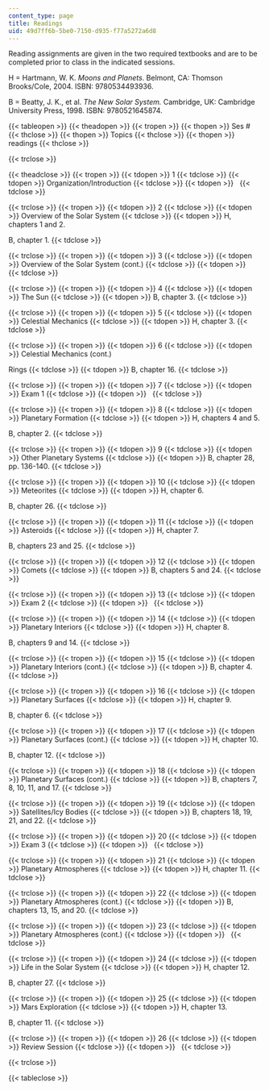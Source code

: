```yaml
---
content_type: page
title: Readings
uid: 49d7ff6b-5be0-7150-d935-f77a5272a6d8
---
```


Reading assignments are given in the two required textbooks and are to be completed prior to class in the indicated sessions.

H = Hartmann, W. K. _Moons and Planets_. Belmont, CA: Thomson Brooks/Cole, 2004. ISBN: 9780534493936.

B = Beatty, J. K., et al. _The New Solar System._ Cambridge, UK: Cambridge University Press, 1998. ISBN: 9780521645874.

{{< tableopen >}}
{{< theadopen >}}
{{< tropen >}}
{{< thopen >}}
Ses #
{{< thclose >}}
{{< thopen >}}
Topics
{{< thclose >}}
{{< thopen >}}
readings
{{< thclose >}}

{{< trclose >}}

{{< theadclose >}}
{{< tropen >}}
{{< tdopen >}}
1
{{< tdclose >}}
{{< tdopen >}}
Organization/Introduction
{{< tdclose >}}
{{< tdopen >}}
 
{{< tdclose >}}

{{< trclose >}}
{{< tropen >}}
{{< tdopen >}}
2
{{< tdclose >}}
{{< tdopen >}}
Overview of the Solar System
{{< tdclose >}}
{{< tdopen >}}
H, chapters 1 and 2.  
  
B, chapter 1.
{{< tdclose >}}

{{< trclose >}}
{{< tropen >}}
{{< tdopen >}}
3
{{< tdclose >}}
{{< tdopen >}}
Overview of the Solar System (cont.)
{{< tdclose >}}
{{< tdopen >}}
 
{{< tdclose >}}

{{< trclose >}}
{{< tropen >}}
{{< tdopen >}}
4
{{< tdclose >}}
{{< tdopen >}}
The Sun
{{< tdclose >}}
{{< tdopen >}}
B, chapter 3.
{{< tdclose >}}

{{< trclose >}}
{{< tropen >}}
{{< tdopen >}}
5
{{< tdclose >}}
{{< tdopen >}}
Celestial Mechanics
{{< tdclose >}}
{{< tdopen >}}
H, chapter 3.
{{< tdclose >}}

{{< trclose >}}
{{< tropen >}}
{{< tdopen >}}
6
{{< tdclose >}}
{{< tdopen >}}
Celestial Mechanics (cont.)  
  
Rings
{{< tdclose >}}
{{< tdopen >}}
B, chapter 16.
{{< tdclose >}}

{{< trclose >}}
{{< tropen >}}
{{< tdopen >}}
7
{{< tdclose >}}
{{< tdopen >}}
Exam 1
{{< tdclose >}}
{{< tdopen >}}
 
{{< tdclose >}}

{{< trclose >}}
{{< tropen >}}
{{< tdopen >}}
8
{{< tdclose >}}
{{< tdopen >}}
Planetary Formation
{{< tdclose >}}
{{< tdopen >}}
H, chapters 4 and 5.  
  
B, chapter 2.
{{< tdclose >}}

{{< trclose >}}
{{< tropen >}}
{{< tdopen >}}
9
{{< tdclose >}}
{{< tdopen >}}
Other Planetary Systems
{{< tdclose >}}
{{< tdopen >}}
B, chapter 28, pp. 136-140.
{{< tdclose >}}

{{< trclose >}}
{{< tropen >}}
{{< tdopen >}}
10
{{< tdclose >}}
{{< tdopen >}}
Meteorites
{{< tdclose >}}
{{< tdopen >}}
H, chapter 6.  
  
B, chapter 26.
{{< tdclose >}}

{{< trclose >}}
{{< tropen >}}
{{< tdopen >}}
11
{{< tdclose >}}
{{< tdopen >}}
Asteroids
{{< tdclose >}}
{{< tdopen >}}
H, chapter 7.  
  
B, chapters 23 and 25.
{{< tdclose >}}

{{< trclose >}}
{{< tropen >}}
{{< tdopen >}}
12
{{< tdclose >}}
{{< tdopen >}}
Comets
{{< tdclose >}}
{{< tdopen >}}
B, chapters 5 and 24.
{{< tdclose >}}

{{< trclose >}}
{{< tropen >}}
{{< tdopen >}}
13
{{< tdclose >}}
{{< tdopen >}}
Exam 2
{{< tdclose >}}
{{< tdopen >}}
 
{{< tdclose >}}

{{< trclose >}}
{{< tropen >}}
{{< tdopen >}}
14
{{< tdclose >}}
{{< tdopen >}}
Planetary Interiors
{{< tdclose >}}
{{< tdopen >}}
H, chapter 8.  
  
B, chapters 9 and 14.
{{< tdclose >}}

{{< trclose >}}
{{< tropen >}}
{{< tdopen >}}
15
{{< tdclose >}}
{{< tdopen >}}
Planetary Interiors (cont.)
{{< tdclose >}}
{{< tdopen >}}
B, chapter 4.
{{< tdclose >}}

{{< trclose >}}
{{< tropen >}}
{{< tdopen >}}
16
{{< tdclose >}}
{{< tdopen >}}
Planetary Surfaces
{{< tdclose >}}
{{< tdopen >}}
H, chapter 9.  
  
B, chapter 6.
{{< tdclose >}}

{{< trclose >}}
{{< tropen >}}
{{< tdopen >}}
17
{{< tdclose >}}
{{< tdopen >}}
Planetary Surfaces (cont.)
{{< tdclose >}}
{{< tdopen >}}
H, chapter 10.  
  
B, chapter 12.
{{< tdclose >}}

{{< trclose >}}
{{< tropen >}}
{{< tdopen >}}
18
{{< tdclose >}}
{{< tdopen >}}
Planetary Surfaces (cont.)
{{< tdclose >}}
{{< tdopen >}}
B, chapters 7, 8, 10, 11, and 17.
{{< tdclose >}}

{{< trclose >}}
{{< tropen >}}
{{< tdopen >}}
19
{{< tdclose >}}
{{< tdopen >}}
Satellites/Icy Bodies
{{< tdclose >}}
{{< tdopen >}}
B, chapters 18, 19, 21, and 22.
{{< tdclose >}}

{{< trclose >}}
{{< tropen >}}
{{< tdopen >}}
20
{{< tdclose >}}
{{< tdopen >}}
Exam 3
{{< tdclose >}}
{{< tdopen >}}
 
{{< tdclose >}}

{{< trclose >}}
{{< tropen >}}
{{< tdopen >}}
21
{{< tdclose >}}
{{< tdopen >}}
Planetary Atmospheres
{{< tdclose >}}
{{< tdopen >}}
H, chapter 11.
{{< tdclose >}}

{{< trclose >}}
{{< tropen >}}
{{< tdopen >}}
22
{{< tdclose >}}
{{< tdopen >}}
Planetary Atmospheres (cont.)
{{< tdclose >}}
{{< tdopen >}}
B, chapters 13, 15, and 20.
{{< tdclose >}}

{{< trclose >}}
{{< tropen >}}
{{< tdopen >}}
23
{{< tdclose >}}
{{< tdopen >}}
Planetary Atmospheres (cont.)
{{< tdclose >}}
{{< tdopen >}}
 
{{< tdclose >}}

{{< trclose >}}
{{< tropen >}}
{{< tdopen >}}
24
{{< tdclose >}}
{{< tdopen >}}
Life in the Solar System
{{< tdclose >}}
{{< tdopen >}}
H, chapter 12.  
  
B, chapter 27.
{{< tdclose >}}

{{< trclose >}}
{{< tropen >}}
{{< tdopen >}}
25
{{< tdclose >}}
{{< tdopen >}}
Mars Exploration
{{< tdclose >}}
{{< tdopen >}}
H, chapter 13.  
  
B, chapter 11.
{{< tdclose >}}

{{< trclose >}}
{{< tropen >}}
{{< tdopen >}}
26
{{< tdclose >}}
{{< tdopen >}}
Review Session
{{< tdclose >}}
{{< tdopen >}}
 
{{< tdclose >}}

{{< trclose >}}

{{< tableclose >}}